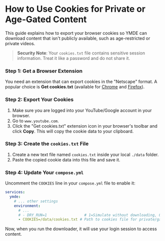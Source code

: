 # How to Use Cookies for Private or Age-Gated Content

This guide explains how to export your browser cookies so YMDE can download content that isn't publicly available, such as age-restricted or private videos.

>**Security Note**: Your `cookies.txt` file contains sensitive session information. Treat it like a password and do not share it.

### Step 1: Get a Browser Extension

You need an extension that can export cookies in the "Netscape" format. A popular choice is **Get cookies.txt** (available for [Chrome](https://chromewebstore.google.com/detail/get-cookiestxt-locally/cclelndahbckbenkjhflpdbgdldlbecc) and [Firefox](https://addons.mozilla.org/en-US/firefox/addon/get-cookies-txt-locally/)).

### Step 2: Export Your Cookies

1.  Make sure you are logged into your YouTube/Google account in your browser.
2.  Go to `www.youtube.com`.
3.  Click the "Get cookies.txt" extension icon in your browser's toolbar and click **Copy**. This will copy the cookie data to your clipboard.

### Step 3: Create the `cookies.txt` File

1.  Create a new text file named `cookies.txt` inside your local `./data` folder.
2.  Paste the copied cookie data into this file and save it.

### Step 4: Update Your `compose.yml`

Uncomment the `COOKIES` line in your `compose.yml` file to enable it:

```yaml
services:
  ymde:
    # ... other settings
    environment:
      # ...
      # - DRY_RUN=1                 # 1=Simulate without downloading, 0=disable
      - COOKIES=/data/cookies.txt # Path to cookies file for private/gated content.
```

Now, when you run the downloader, it will use your login session to access content.
